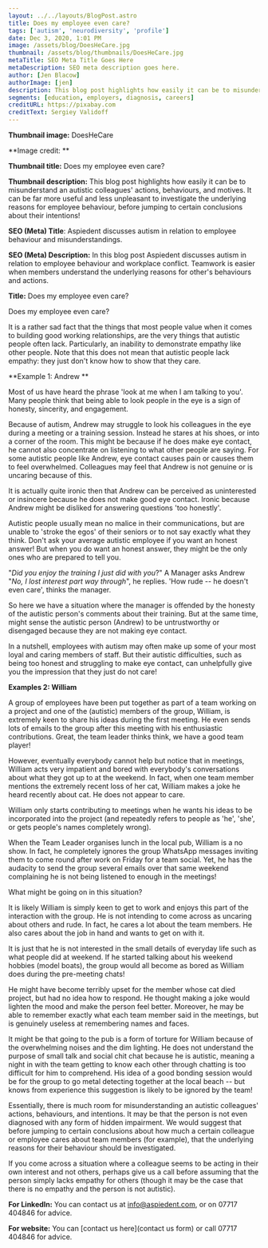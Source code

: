 ```yaml
---
layout: ../../layouts/BlogPost.astro
title: Does my employee even care?
tags: ['autism', 'neurodiversity', 'profile']
date: Dec 3, 2020, 1:01 PM
image: /assets/blog/DoesHeCare.jpg
thumbnail: /assets/blog/thumbnails/DoesHeCare.jpg
metaTitle: SEO Meta Title Goes Here
metaDescription: SEO meta description goes here.
author: [Jen Blacow]
authorImage: [jen]
description: This blog post highlights how easily it can be to misunderstand an autistic colleagues’ actions, behaviours, and motives. It can be far more useful and less unpleasant to investigate the underlying reasons for employee behaviour, before jumping to certain conclusions about their intentions!
segments: [education, employers, diagnosis, careers]
creditURL: https://pixabay.com
creditText: Sergiey Validoff
---
```

**Thumbnail image:** DoesHeCare

**Image credit: **

**Thumbnail title:** Does my employee even care?

**Thumbnail description:** This blog post highlights how easily it can
be to misunderstand an autistic colleagues' actions, behaviours, and
motives. It can be far more useful and less unpleasant to investigate
the underlying reasons for employee behaviour, before jumping to certain
conclusions about their intentions!

**SEO (Meta) Title**: Aspiedent discusses autism in relation to employee
behaviour and misunderstandings.

**SEO (Meta) Description:** In this blog post Aspiedent discusses autism
in relation to employee behaviour and workplace conflict. Teamwork is
easier when members understand the underlying reasons for other's
behaviours and actions.

**Title:** Does my employee even care?

Does my employee even care?

It is a rather sad fact that the things that most people value when it
comes to building good working relationships, are the very things that
autistic people often lack. Particularly, an inability to demonstrate
empathy like other people. Note that this does not mean that autistic
people lack empathy: they just don't know how to show that they care.

**Example 1: Andrew **

Most of us have heard the phrase 'look at me when I am talking to you'.
Many people think that being able to look people in the eye is a sign of
honesty, sincerity, and engagement.

Because of autism, Andrew may struggle to look his colleagues in the eye
during a meeting or a training session. Instead he stares at his shoes,
or into a corner of the room. This might be because if he does make eye
contact, he cannot also concentrate on listening to what other people
are saying. For some autistic people like Andrew, eye contact causes
pain or causes them to feel overwhelmed. Colleagues may feel that Andrew
is not genuine or is uncaring because of this.

It is actually quite ironic then that Andrew can be perceived as
uninterested or insincere because he does not make good eye contact.
Ironic because Andrew might be disliked for answering questions 'too
honestly'.

Autistic people usually mean no malice in their communications, but are
unable to 'stroke the egos' of their seniors or to not say exactly what
they think. Don't ask your average autistic employee if you want an
honest answer! But when you do want an honest answer, they might be the
only ones who are prepared to tell you.

"*Did you enjoy the training I just did with you*?" A Manager asks
Andrew "*No, I lost interest part way through*", he replies. 'How rude
-- he doesn't even care', thinks the manager.

So here we have a situation where the manager is offended by the honesty
of the autistic person's comments about their training. But at the same
time, might sense the autistic person (Andrew) to be untrustworthy or
disengaged because they are not making eye contact.

In a nutshell, employees with autism may often make up some of your most
loyal and caring members of staff. But their autistic difficulties, such
as being too honest and struggling to make eye contact, can unhelpfully
give you the impression that they just do not care!

**Examples 2: William**

A group of employees have been put together as part of a team working on
a project and one of the (autistic) members of the group, William, is
extremely keen to share his ideas during the first meeting. He even
sends lots of emails to the group after this meeting with his
enthusiastic contributions. Great, the team leader thinks think, we have
a good team player!

However, eventually everybody cannot help but notice that in meetings,
William acts very impatient and bored with everybody's conversations
about what they got up to at the weekend. In fact, when one team member
mentions the extremely recent loss of her cat, William makes a joke he
heard recently about cat. He does not appear to care.

William only starts contributing to meetings when he wants his ideas to
be incorporated into the project (and repeatedly refers to people as
'he', 'she', or gets people's names completely wrong).

When the Team Leader organises lunch in the local pub, William is a no
show. In fact, he completely ignores the group WhatsApp messages
inviting them to come round after work on Friday for a team social. Yet,
he has the audacity to send the group several emails over that same
weekend complaining he is not being listened to enough in the meetings!

What might be going on in this situation?

It is likely William is simply keen to get to work and enjoys this part
of the interaction with the group. He is not intending to come across as
uncaring about others and rude. In fact, he cares a lot about the team
members. He also cares about the job in hand and wants to get on with
it.

It is just that he is not interested in the small details of everyday
life such as what people did at weekend. If he started talking about his
weekend hobbies (model boats), the group would all become as bored as
William does during the pre-meeting chats!

He might have become terribly upset for the member whose cat died
project, but had no idea how to respond. He thought making a joke would
lighten the mood and make the person feel better. Moreover, he may be
able to remember exactly what each team member said in the meetings, but
is genuinely useless at remembering names and faces.

It might be that going to the pub is a form of torture for William
because of the overwhelming noises and the dim lighting. He does not
understand the purpose of small talk and social chit chat because he is
autistic, meaning a night in with the team getting to know each other
through chatting is too difficult for him to comprehend. His idea of a
good bonding session would be for the group to go metal detecting
together at the local beach -- but knows from experience this suggestion
is likely to be ignored by the team!

Essentially, there is much room for misunderstanding an autistic
colleagues' actions, behaviours, and intentions. It may be that the
person is not even diagnosed with any form of hidden impairment. We
would suggest that before jumping to certain conclusions about how much
a certain colleague or employee cares about team members (for example),
that the underlying reasons for their behaviour should be investigated.

If you come across a situation where a colleague seems to be acting in
their own interest and not others, perhaps give us a call before
assuming that the person simply lacks empathy for others (though it may
be the case that there is no empathy and the person is not autistic).

**For LinkedIn:** You can contact us at <info@aspiedent.com>, or on
07717 404846 for advice.

**For website:** You can [contact us here](contact us
form) or call 07717 404846 for advice.
